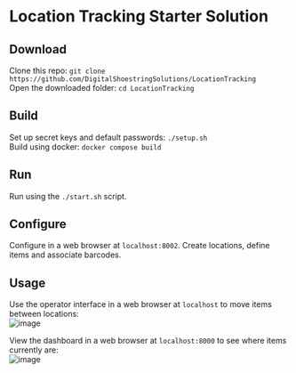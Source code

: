 # Location Tracking Starter Solution


## Download
Clone this repo: `git clone https://github.com/DigitalShoestringSolutions/LocationTracking`  
Open the downloaded folder: `cd LocationTracking`


## Build
Set up secret keys and default passwords: `./setup.sh`  
Build using docker: `docker compose build`


## Run
Run using the `./start.sh` script. 


## Configure
Configure in a web browser at `localhost:8002`. Create locations, define items and associate barcodes.


## Usage
Use the operator interface in a web browser at `localhost` to move items between locations:  
![image](https://github.com/user-attachments/assets/a1e99dc5-2590-4947-bcfb-16ff6b0b662e)

View the dashboard in a web browser at `localhost:8000` to see where items currently are:  
![image](https://github.com/user-attachments/assets/c2afc9c6-04cd-4804-abd3-62a61ec426c5)
